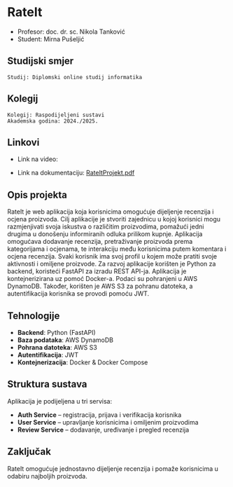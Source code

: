 # RateIt  
- Profesor: doc. dr. sc. Nikola Tanković
- Student: Mirna Pušeljić

## Studijski smjer 
```
Studij: Diplomski online studij informatika
```

## Kolegij
```
Kolegij: Raspodijeljeni sustavi
Akademska godina: 2024./2025.
```

## Linkovi
- Link na video: 

- Link na dokumentaciju: [RateItProjekt.pdf](https://github.com/user-attachments/files/18812724/RateItProjekt.pdf)

  
## Opis projekta  
RateIt je web aplikacija koja korisnicima omogućuje dijeljenje recenzija i ocjena proizvoda. 
Cilj aplikacije je stvoriti zajednicu u kojoj korisnici mogu razmjenjivati svoja iskustva o različitim proizvodima, pomažući jedni drugima u donošenju informiranih odluka prilikom kupnje. 
Aplikacija omogućava dodavanje recenzija, pretraživanje proizvoda prema kategorijama i ocjenama, te interakciju među korisnicima putem komentara i ocjena recenzija. 
Svaki korisnik ima svoj profil u kojem može pratiti svoje aktivnosti i omiljene proizvode. 
Za razvoj aplikacije korišten je Python za backend, koristeći FastAPI za izradu REST API-ja. 
Aplikacija je kontejnerizirana uz pomoć Docker-a. Podaci su pohranjeni u AWS DynamoDB. Također, korišten je AWS S3 za pohranu datoteka, a autentifikacija korisnika se provodi pomoću JWT.

## Tehnologije  
- **Backend**: Python (FastAPI)  
- **Baza podataka**: AWS DynamoDB  
- **Pohrana datoteka**: AWS S3  
- **Autentifikacija**: JWT  
- **Kontejnerizacija**: Docker & Docker Compose  

## Struktura sustava  
Aplikacija je podijeljena u tri servisa:  
- **Auth Service** – registracija, prijava i verifikacija korisnika  
- **User Service** – upravljanje korisnicima i omiljenim proizvodima  
- **Review Service** – dodavanje, uređivanje i pregled recenzija  

## Zaključak  
RateIt omogućuje jednostavno dijeljenje recenzija i pomaže korisnicima u odabiru najboljih proizvoda.  

